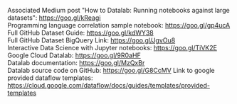 Associated Medium post "How to Datalab: Running notebooks against large datasets": https://goo.gl/kReagi <br>
Programming language correlation sample notebook: https://goo.gl/gp4ucA <br>
Full GitHub Dataset Guide: https://goo.gl/kdWY38 <br>
Full GitHub Dataset BigQuery Link: https://goo.gl/JgvOu8 <br>
Interactive Data Science with Jupyter notebooks: https://goo.gl/TiVK2E <br>
Google Cloud Datalab: https://goo.gl/9R0aHF <br>
Datalab documentation: https://goo.gl/MzQxBr <br>
Datalab source code on GitHub: https://goo.gl/G8CcMV 
Link to google provided dataflow templates: https://cloud.google.com/dataflow/docs/guides/templates/provided-templates<br>
